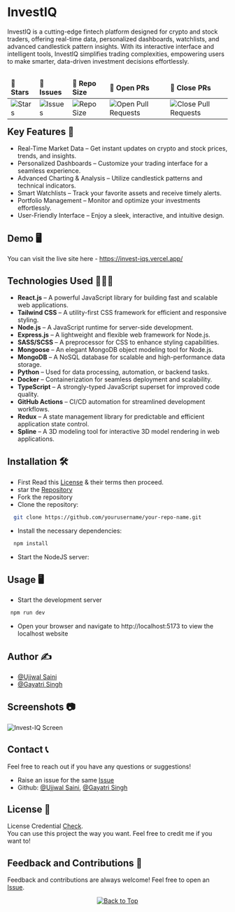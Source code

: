 # InvestIQ
InvestIQ is a cutting-edge fintech platform designed for crypto and stock traders, offering real-time data, personalized dashboards, watchlists, and advanced candlestick pattern insights. With its interactive interface and intelligent tools, InvestIQ simplifies trading complexities, empowering users to make smarter, data-driven investment decisions effortlessly.

<table align="left">
    <thead align="left">
        <tr border: 1px;>
            <td><b>🌟 Stars</b></td>
            <td><b>🐛 Issues</b></td>
            <td><b>📏 Repo Size</b></td>
            <td><b>🔔 Open PRs</b></td>
            <td><b>🔕 Close PRs</b></td>
        </tr>
     </thead>
    <tbody>
         <tr>
            <td><img alt="Stars" src="https://img.shields.io/github/stars/UjjwalSaini07/InvestIQ?style=flat&logo=github"/></td>
            <td><img alt="Issues" src="https://img.shields.io/github/issues/UjjwalSaini07/InvestIQ?style=flat&logo=github"/></td>
            <td><img alt="Repo Size" src="https://img.shields.io/github/repo-size/UjjwalSaini07/InvestIQ?style=flat&logo=github"/></td>
            <td><img alt="Open Pull Requests" src="https://img.shields.io/github/issues-pr/UjjwalSaini07/InvestIQ?style=flat&logo=github"/></td>
           <td><img alt="Close Pull Requests" src="https://img.shields.io/github/issues-pr-closed/UjjwalSaini07/InvestIQ?style=flat&color=critical&logo=github"/></td>
        </tr>
    </tbody>
</table>
<br/>
<br/>
<br/>

## Key Features 🎯

- Real-Time Market Data – Get instant updates on crypto and stock prices, trends, and insights.
- Personalized Dashboards – Customize your trading interface for a seamless experience.
- Advanced Charting & Analysis – Utilize candlestick patterns and technical indicators.
- Smart Watchlists – Track your favorite assets and receive timely alerts.
- Portfolio Management – Monitor and optimize your investments effortlessly.
- User-Friendly Interface – Enjoy a sleek, interactive, and intuitive design.

## Demo 🖥️
You can visit the live site here - https://invest-iqs.vercel.app/

## Technologies Used 👨🏻‍💻
- **React.js** – A powerful JavaScript library for building fast and scalable web applications.
- **Tailwind CSS** – A utility-first CSS framework for efficient and responsive styling.
- **Node.js** – A JavaScript runtime for server-side development.
- **Express.js** – A lightweight and flexible web framework for Node.js.
- **SASS/SCSS** – A preprocessor for CSS to enhance styling capabilities.
- **Mongoose** – An elegant MongoDB object modeling tool for Node.js.
- **MongoDB** – A NoSQL database for scalable and high-performance data storage.
- **Python** – Used for data processing, automation, or backend tasks.
- **Docker** – Containerization for seamless deployment and scalability.
- **TypeScript** – A strongly-typed JavaScript superset for improved code quality.
- **GitHub Actions** – CI/CD automation for streamlined development workflows.
- **Redux** – A state management library for predictable and efficient application state control.
- **Spline** – A 3D modeling tool for interactive 3D model rendering in web applications.

## Installation 🛠️
- First Read this [License](https://github.com/UjjwalSaini07/InvestIQ/blob/main/LICENSE) & their terms then proceed.
- star the [Repository](https://github.com/UjjwalSaini07/InvestIQ)
- Fork the repository
- Clone the repository:
```bash
  git clone https://github.com/yourusername/your-repo-name.git
```
- Install the necessary dependencies:
```bash
  npm install
```
- Start the NodeJS server:

## Usage 🖥️
- Start the development server
```bash
 npm run dev
 ```
- Open your browser and navigate to http://localhost:5173 to view the localhost website

## Author ✍️
- [@Ujjwal Saini](https://github.com/UjjwalSaini07)
- [@Gayatri Singh](https://github.com/Gayatrisin123)

## Screenshots 📷
![Invest-IQ Screen](https://github.com/user-attachments/assets/a02ff8ba-650e-4bb1-92a4-ed64ab46b721)

## Contact 📞
Feel free to reach out if you have any questions or suggestions!

- Raise an issue for the same [Issue](https://github.com/UjjwalSaini07/InvestIQ/issues/new)
- Github: [@Ujjwal Saini](https://github.com/UjjwalSaini07), [@Gayatri Singh](https://github.com/Gayatrisin123)

## License 📄
License Credential [Check](https://github.com/UjjwalSaini07/InvestIQ/blob/main/LICENSE). </br>You can use this project the way you want. Feel free to credit me if you want to!

## Feedback and Contributions 💌
Feedback and contributions are always welcome! Feel free to open an [Issue](https://github.com/UjjwalSaini07/InvestIQ/issues).

<div align="center">
    <a href="#top">
        <img src="https://img.shields.io/badge/Back%20to%20Top-000000?style=for-the-badge&logo=github&logoColor=white" alt="Back to Top">
    </a>
</div>
